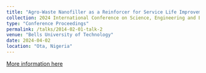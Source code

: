 ```yaml
---
title: "Agro-Waste Nanofiller as a Reinforcer for Service Life Improvement of Coated Sample"
collection: 2024 International Conference on Science, Engineering and Business for Driving Sustainable Development Goals (SEB4SDG)
type: "Conference Proceedings"
permalink: /talks/2014-02-01-talk-2
venue: "Bells University of Technology"
date: 2024-04-02
location: "Ota, Nigeria"
---
```


[More information here](https://ieeexplore.ieee.org/abstract/document/10630018)


